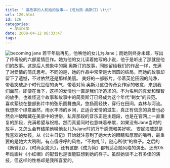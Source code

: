 ```yaml
---
title: " 讲故事的人和她的故事——《成为简·奥斯汀》\t\t"
url: 126.html
id: 126
categories:
  - 发现分享
date: 2008-04-12 06:33:47
tags:
---
```


![becoming jane](../../../images/2008/04/becomingjane.jpg) 若干年后再见，他唤他的女儿为Jane；而她则终身未嫁，写出了传奇般的六部爱情巨作。她为他的女儿读着她写的小说，他于是听出了那就是他们的故事。这是后人想象中的简.奥斯汀的故事，同她留给我们的作品一样，充满了对爱情的简氏思考。不同的是，她的作品中常常是大团圆的结局，而她的故事却留下了遗憾，不过依然还是那样美丽。 美好的一部影片，带着英伦田园的纯净，带着突破那个时代世俗的勇气，带着对简.奥斯汀这位传奇女作家的敬意，来到我们面前。即便在当下，这样的爱情也一直是我们所追求的。不为名利的真爱和理智的放手。也难怪这个故事和故事中的简奥斯汀已经成为这个年代“剩女”的典范。 喜欢萦绕在整部影片中的弦乐圆舞曲风，悠扬而轻快，穿行在田间，森林与河流。我想那个绿意盎然，雨水丰沛的乡间，正适合爱情的滋生，真正有信念的真爱也必然会冲破暗藏在美景中的世俗，私奔那段的音乐正是主题段，也是在官网上一直重复的那段，充满希望与祝福。然而真爱同时也意味着奉献，如果没有Jane当时的放手，又怎么会有结尾他唤他女儿为Jane时的万千感慨和美好呢。 安妮海威瑟是我喜欢的女孩，从《公主日记》开始就注意到了她大大的眼睛和厚厚的嘴唇，最重要的是她大大咧咧，有点傻呼呼的风格，“不拘礼节，随心所欲”的样子。之后的《断臂山》，《时尚女魔头》，还有这部《成为简》都有适合她风格的演出，还有05年动画片《小红帽》的配音也是很能联想到她的样子。虽然她谈不上有多佳的演技，但这样的性格却是我所喜爱的。